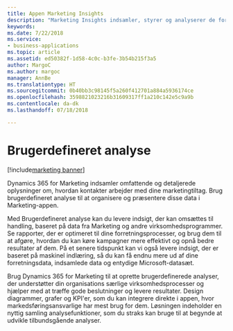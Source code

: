 ```yaml
---
title: Appen Marketing Insights
description: "Marketing Insights indsamler, styrer og analyserer de forskellige former for data og kommunikation, der oprettes i marketinginitiativer, og identificerer derefter relevante handlinger for at lade markedsføringspersoner målrette og køre deres kampagner mere effektivt."
keywords: 
ms.date: 7/22/2018
ms.service:
- business-applications
ms.topic: article
ms.assetid: ed50382f-1d58-4c0c-b3fe-3b54b215f3a5
author: MargoC
ms.author: margoc
manager: AnnBe
ms.translationtype: HT
ms.sourcegitcommit: 0b40bb3c98145f5a260f412701a884a5936174ce
ms.openlocfilehash: 3598821023216b31609317ff1a210c142e5c9a9b
ms.contentlocale: da-dk
ms.lasthandoff: 07/18/2018

---
```


# <a name="custom-analytics"></a>Brugerdefineret analyse

[!include[marketing banner](../../includes/marketing.md)]



Dynamics 365 for Marketing indsamler omfattende og detaljerede oplysninger om, hvordan kontakter arbejder med dine marketingtiltag. Brug brugerdefineret analyse til at organisere og præsentere disse data i Marketing-appen.

Med Brugerdefineret analyse kan du levere indsigt, der kan omsættes til handling, baseret på data fra Marketing og andre virksomhedsprogrammer. Se rapporter, der er optimeret til dine forretningsprocesser, og brug dem til at afgøre, hvordan du kan køre kampagner mere effektivt og opnå bedre resultater af dem. På et senere tidspunkt kan vi også levere indsigt, der er baseret på maskinel indlæring, så du kan få endnu mere ud af dine forretningsdata, indsamlede data og entydige Microsoft-datasæt.

Brug Dynamics 365 for Marketing til at oprette brugerdefinerede analyser, der understøtter din organisations særlige virksomhedsprocesser og hjælper med at træffe gode beslutninger og levere resultater. Design diagrammer, grafer og KPI'er, som du kan integrere direkte i appen, hvor markedsføringsansvarlige har mest brug for dem. Løsningen indeholder en nyttig samling analysefunktioner, som du straks kan bruge til at begynde at udvikle tilbundsgående analyser.

<!--
### Who uses this feature
Marketers and marketing managers. Business analysts to build custom dashboards
### Setup required
Customers must bring their own Power BI subscription to use these analyzers or custom analytics with Marketing and other business data.
-->

